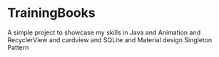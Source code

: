 # TrainingBooks
 A simple project to showcase my skills in Java and Animation and RecyclerView and cardview and SQLite and Material design Singleton Pattern
